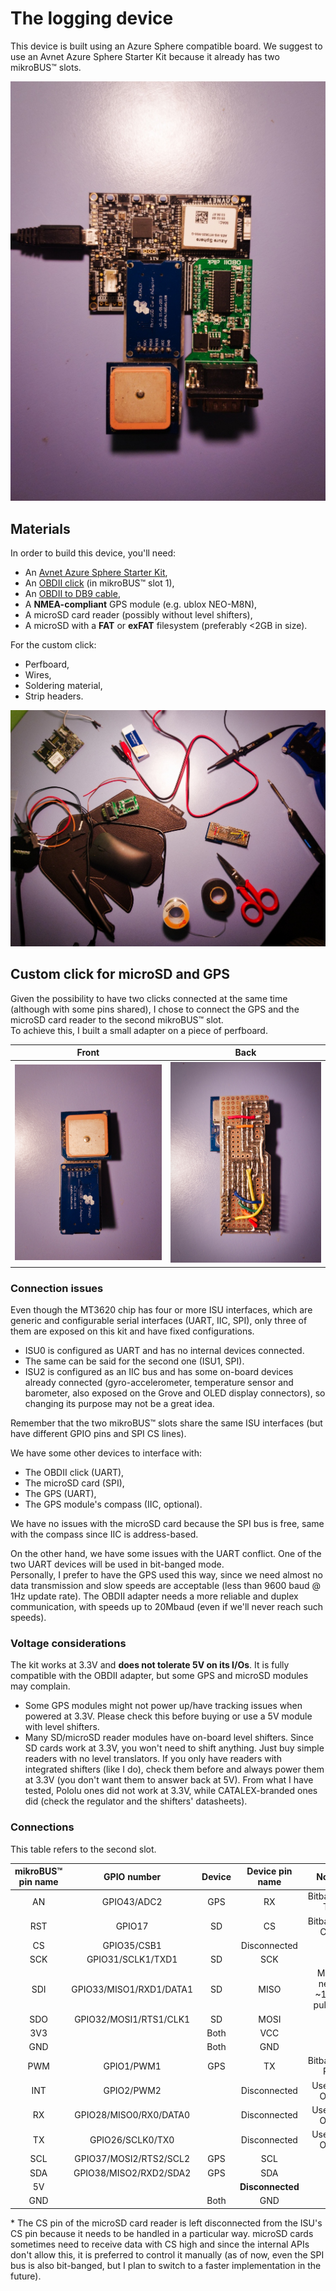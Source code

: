 # The logging device

This device is built using an Azure Sphere compatible board. We suggest to use an Avnet Azure Sphere Starter Kit because it already has two mikroBUS™ slots.

![](assets/20190904_201651.jpg)

## Materials

In order to build this device, you'll need:

- An [Avnet Azure Sphere Starter Kit](http://cloudconnectkits.org/product/azure-sphere-starter-kit),
- An [OBDII click](https://www.mikroe.com/obdii-click) (in mikroBUS™ slot 1),
- An [OBDII to DB9 cable](https://www.mikroe.com/obd-ii-to-db9-cable),
- A **NMEA-compliant** GPS module (e.g. ublox NEO-M8N),
- A microSD card reader (possibly without level shifters),
- A microSD with a **FAT** or **exFAT** filesystem (preferably <2GB in size).

For the custom click:

- Perfboard,
- Wires,
- Soldering material,
- Strip headers.

![](assets/20190904_201511.jpg)

## Custom click for microSD and GPS

Given the possibility to have two clicks connected at the same time (although with some pins shared), I chose to connect the GPS and the microSD card reader to the second mikroBUS™ slot.\
To achieve this, I built a small adapter on a piece of perfboard.

|    Front    |     Back      |
|:-----------:|:-------------:|
| ![The front of the custom click](assets/20190904_201550.jpg) | ![The back of the custom click](assets/20190904_201540.jpg) |

### Connection issues

Even though the MT3620 chip has four or more ISU interfaces, which are generic and configurable serial interfaces (UART, IIC, SPI), only three of them are exposed on this kit and have fixed configurations.

- ISU0 is configured as UART and has no internal devices connected.
- The same can be said for the second one (ISU1, SPI).
- ISU2 is configured as an IIC bus and has some on-board devices already connected (gyro-accelerometer, temperature sensor and barometer, also exposed on the Grove and OLED display connectors), so changing its purpose may not be a great idea.

Remember that the two mikroBUS™ slots share the same ISU interfaces (but have different GPIO pins and SPI CS lines).

We have some other devices to interface with:

- The OBDII click (UART),
- The microSD card (SPI),
- The GPS (UART),
- The GPS module's compass (IIC, optional).

We have no issues with the microSD card because the SPI bus is free, same with the compass since IIC is address-based.

On the other hand, we have some issues with the UART conflict. One of the two UART devices will be used in bit-banged mode.\
Personally, I prefer to have the GPS used this way, since we need almost no data transmission and slow speeds are acceptable (less than 9600 baud @ 1Hz update rate). The OBDII adapter needs a more reliable and duplex communication, with speeds up to 20Mbaud (even if we'll never reach such speeds).

### Voltage considerations

The kit works at 3.3V and **does not tolerate 5V on its I/Os**. It is fully compatible with the OBDII adapter, but some GPS and microSD modules may complain.

- Some GPS modules might not power up/have tracking issues when powered at 3.3V. Please check this before buying or use a 5V module with level shifters.
- Many SD/microSD reader modules have on-board level shifters. Since SD cards work at 3.3V, you won't need to shift anything. Just buy simple readers with no level translators. If you only have readers with integrated shifters (like I do), check them before and always power them at 3.3V (you don't want them to answer back at 5V). From what I have tested, Pololu ones did not work at 3.3V, while CATALEX-branded ones did (check the regulator and the shifters' datasheets).

### Connections

This table refers to the second slot.

|   mikroBUS™ pin name   |    GPIO number    |   Device   |    Device pin name    |    Notes    |
|:---------------------:|:-----------------:|:----------:|:---------------------:|:-----------:|
|          AN           |    GPIO43/ADC2    |    GPS     |          RX           |Bitbanged TX |
|         RST           |       GPIO17      |     SD     |          CS           |Bitbanged CS*|
|          CS           |    GPIO35/CSB1    |            |      Disconnected     |             |
|         SCK           | GPIO31/SCLK1/TXD1 |     SD     |          SCK          |             |
|         SDI           |GPIO33/MISO1/RXD1/DATA1| SD     | MISO |   Might need ~100k pull-up   |
|         SDO           |GPIO32/MOSI1/RTS1/CLK1|  SD     |         MOSI          |             |
|         3V3           |                   |    Both    |          VCC          |             |
|         GND           |                   |    Both    |          GND          |             |
|         PWM           |   GPIO1/PWM1      |    GPS     |          TX           |Bitbanged RX |
|         INT           |   GPIO2/PWM2      |            |      Disconnected     | Used by OBD |
|          RX           |GPIO28/MISO0/RX0/DATA0|         |      Disconnected     | Used by OBD |
|          TX           | GPIO26/SCLK0/TX0  |            |      Disconnected     | Used by OBD |
|         SCL           |GPIO37/MOSI2/RTS2/SCL2| GPS     |          SCL          |             |
|         SDA           |GPIO38/MISO2/RXD2/SDA2| GPS     |          SDA          |             |
|          5V           |                   |            |    **Disconnected**   |             |
|         GND           |                   |    Both    |          GND          |             |

\* The CS pin of the microSD card reader is left disconnected from the ISU's CS pin because it needs to be handled in a particular way. microSD cards sometimes need to receive data with CS high and since the internal APIs don't allow this, it is preferred to control it manually (as of now, even the SPI bus is also bit-banged, but I plan to switch to a faster implementation in the future).